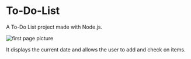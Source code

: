 # To-Do-List

A To-Do List project made with Node.js.

![first page picture](https://user-images.githubusercontent.com/52178816/109064653-6c280c00-76c9-11eb-8eb8-b4bd51048876.png)

It displays the current date and allows the user to add and check on items.
